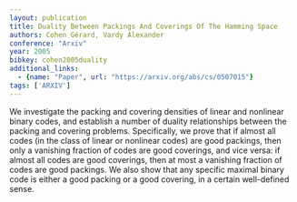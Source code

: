 ```yaml
---
layout: publication
title: Duality Between Packings And Coverings Of The Hamming Space
authors: Cohen Gérard, Vardy Alexander
conference: "Arxiv"
year: 2005
bibkey: cohen2005duality
additional_links:
  - {name: "Paper", url: "https://arxiv.org/abs/cs/0507015"}
tags: ['ARXIV']
---
```

We investigate the packing and covering densities of linear and nonlinear binary codes, and establish a number of duality relationships between the packing and covering problems. Specifically, we prove that if almost all codes (in the class of linear or nonlinear codes) are good packings, then only a vanishing fraction of codes are good coverings, and vice versa: if almost all codes are good coverings, then at most a vanishing fraction of codes are good packings. We also show that any specific maximal binary code is either a good packing or a good covering, in a certain well-defined sense.
